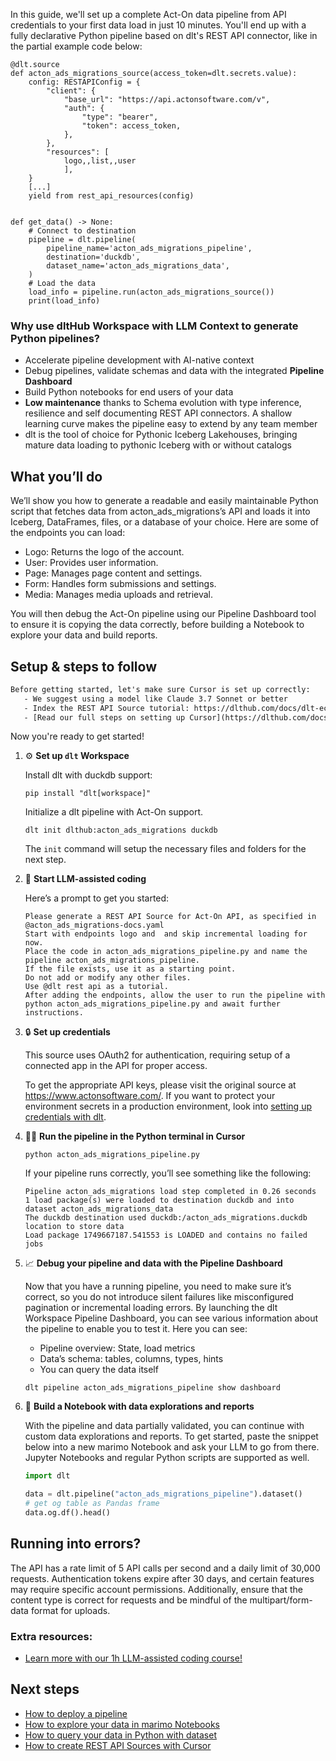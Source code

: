 In this guide, we'll set up a complete Act-On data pipeline from API credentials to your first data load in just 10 minutes. You'll end up with a fully declarative Python pipeline based on dlt's REST API connector, like in the partial example code below:

```python-outcome
@dlt.source
def acton_ads_migrations_source(access_token=dlt.secrets.value):
    config: RESTAPIConfig = {
        "client": {
            "base_url": "https://api.actonsoftware.com/v",
            "auth": {
                "type": "bearer",
                "token": access_token,
            },
        },
        "resources": [
            logo,,list,,user
            ],
    }
    [...]
    yield from rest_api_resources(config)


def get_data() -> None:
    # Connect to destination
    pipeline = dlt.pipeline(
        pipeline_name='acton_ads_migrations_pipeline',
        destination='duckdb',
        dataset_name='acton_ads_migrations_data', 
    )
    # Load the data
    load_info = pipeline.run(acton_ads_migrations_source())
    print(load_info) 
```

### Why use dltHub Workspace with LLM Context to generate Python pipelines?

- Accelerate pipeline development with AI-native context
- Debug pipelines, validate schemas and data with the integrated **Pipeline Dashboard**
- Build Python notebooks for end users of your data
- **Low maintenance** thanks to Schema evolution with type inference, resilience and self documenting REST API connectors. A shallow learning curve makes the pipeline easy to extend by any team member
- dlt is the tool of choice for Pythonic Iceberg Lakehouses, bringing mature data loading to pythonic Iceberg with or without catalogs

## What you’ll do

We’ll show you how to generate a readable and easily maintainable Python script that fetches data from acton_ads_migrations’s API and loads it into Iceberg, DataFrames, files, or a database of your choice. Here are some of the endpoints you can load:

- Logo: Returns the logo of the account.
- User: Provides user information.
- Page: Manages page content and settings.
- Form: Handles form submissions and settings.
- Media: Manages media uploads and retrieval.

You will then debug the Act-On pipeline using our Pipeline Dashboard tool to ensure it is copying the data correctly, before building a Notebook to explore your data and build reports.

## Setup & steps to follow

```default
Before getting started, let's make sure Cursor is set up correctly:
   - We suggest using a model like Claude 3.7 Sonnet or better
   - Index the REST API Source tutorial: https://dlthub.com/docs/dlt-ecosystem/verified-sources/rest_api/ and add it to context as **@dlt rest api**
   - [Read our full steps on setting up Cursor](https://dlthub.com/docs/dlt-ecosystem/llm-tooling/cursor-restapi#23-configuring-cursor-with-documentation)
```

Now you're ready to get started!

1. ⚙️ **Set up `dlt` Workspace**
    
    Install dlt with duckdb support:
    ```shell
    pip install "dlt[workspace]"
    ```

    Initialize a dlt pipeline with Act-On support.
    ```shell
    dlt init dlthub:acton_ads_migrations duckdb
    ```

    The `init` command will setup the necessary files and folders for the next step.
    
2. 🤠 **Start LLM-assisted coding**
    
    Here’s a prompt to get you started:
    
    ```prompt
    Please generate a REST API Source for Act-On API, as specified in @acton_ads_migrations-docs.yaml 
    Start with endpoints logo and  and skip incremental loading for now. 
    Place the code in acton_ads_migrations_pipeline.py and name the pipeline acton_ads_migrations_pipeline. 
    If the file exists, use it as a starting point. 
    Do not add or modify any other files. 
    Use @dlt rest api as a tutorial. 
    After adding the endpoints, allow the user to run the pipeline with python acton_ads_migrations_pipeline.py and await further instructions.
    ```

    
3. 🔒 **Set up credentials** 
    
    This source uses OAuth2 for authentication, requiring setup of a connected app in the API for proper access.
    
    To get the appropriate API keys, please visit the original source at https://www.actonsoftware.com/.
    If you want to protect your environment secrets in a production environment, look into [setting up credentials with dlt](https://dlthub.com/docs/walkthroughs/add_credentials).
    
4. 🏃‍♀️ **Run the pipeline in the Python terminal in Cursor**
    
    ```shell
    python acton_ads_migrations_pipeline.py
    ```
    
    If your pipeline runs correctly, you’ll see something like the following:
    
    ```shell
    Pipeline acton_ads_migrations load step completed in 0.26 seconds
    1 load package(s) were loaded to destination duckdb and into dataset acton_ads_migrations_data
    The duckdb destination used duckdb:/acton_ads_migrations.duckdb location to store data
    Load package 1749667187.541553 is LOADED and contains no failed jobs
    ```
    
5. 📈 **Debug your pipeline and data with the Pipeline Dashboard**

    Now that you have a running pipeline, you need to make sure it’s correct, so you do not introduce silent failures like misconfigured pagination or incremental loading errors. By launching the dlt Workspace Pipeline Dashboard, you can see various information about the pipeline to enable you to test it. Here you can see:
    - Pipeline overview: State, load metrics
    - Data’s schema: tables, columns, types, hints
    - You can query the data itself
    
    ```shell
    dlt pipeline acton_ads_migrations_pipeline show dashboard
    ```
    
6. 🐍 **Build a Notebook with data explorations and reports**

    With the pipeline and data partially validated, you can continue with custom data explorations and reports. To get started, paste the snippet below into a new marimo Notebook and ask your LLM to go from there. Jupyter Notebooks and regular Python scripts are supported as well.

    
    ```python
    import dlt

   data = dlt.pipeline("acton_ads_migrations_pipeline").dataset()
   # get og table as Pandas frame
   data.og.df().head()
    ```

## Running into errors?

The API has a rate limit of 5 API calls per second and a daily limit of 30,000 requests. Authentication tokens expire after 30 days, and certain features may require specific account permissions. Additionally, ensure that the content type is correct for requests and be mindful of the multipart/form-data format for uploads.

### Extra resources:

- [Learn more with our 1h LLM-assisted coding course!](https://www.youtube.com/watch?v=GGid70rnJuM)

## Next steps

- [How to deploy a pipeline](https://dlthub.com/docs/walkthroughs/deploy-a-pipeline)
- [How to explore your data in marimo Notebooks](https://dlthub.com/docs/general-usage/dataset-access/marimo)
- [How to query your data in Python with dataset](https://dlthub.com/docs/general-usage/dataset-access/dataset)
- [How to create REST API Sources with Cursor](https://dlthub.com/docs/dlt-ecosystem/llm-tooling/cursor-restapi)
